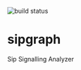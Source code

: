 ![build status][1]

[1]: https://github.com/appcrash/sipgraph/actions/workflows/erlang.yml/badge.svg

# sipgraph
Sip Signalling Analyzer
